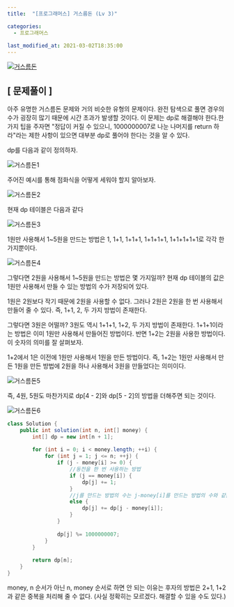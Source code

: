 ```yaml
---
title:  "[프로그래머스] 거스름돈 (Lv 3)"

categories:
  - 프로그래머스
  
last_modified_at: 2021-03-02T18:35:00
---
```

 
[![거스름돈](https://user-images.githubusercontent.com/53072057/109598313-62385a00-7b5c-11eb-818b-3d0c425d1cd0.JPG)](https://programmers.co.kr/learn/courses/30/lessons/12907)  

<h2>[ 문제풀이 ]</h2>  
아주 유명한 거스름돈 문제와 거의 비슷한 유형의 문제이다. 완전 탐색으로 풀면 경우의 수가 굉장히 많기 때문에 시간 초과가 발생할 것이다. 이 문제는 dp로 해결해야 한다.  
​
한 가지 팁을 주자면 "정답이 커질 수 있으니, 1000000007로 나눈 나머지를 return 하라"라는 제한 사항이 있으면 대부분 dp로 풀어야 한다는 것을 알 수 있다.  

dp를 다음과 같이 정의하자.  

![거스름돈1](https://user-images.githubusercontent.com/53072057/109598303-5fd60000-7b5c-11eb-9b09-5d0223c54258.JPG)  

주어진 예시를 통해 점화식을 어떻게 세워야 할지 알아보자.  

![거스름돈2](https://user-images.githubusercontent.com/53072057/109598306-606e9680-7b5c-11eb-8b84-17ad91786d65.JPG)  

현재 dp 테이블은 다음과 같다  

![거스름돈3](https://user-images.githubusercontent.com/53072057/109598309-61072d00-7b5c-11eb-8407-60d149bffc3a.JPG)  

1원만 사용해서 1~5원을 만드는 방법은 1, 1+1, 1+1+1, 1+1+1+1, 1+1+1+1+1로 각각 한 가지뿐이다.  

![거스름돈4](https://user-images.githubusercontent.com/53072057/109598310-619fc380-7b5c-11eb-9725-10204cb7329c.JPG)  

그렇다면 2원을 사용해서 1~5원을 만드는 방법은 몇 가지일까? 현재 dp 테이블의 값은 1원만 사용해서 만들 수 있는 방법의 수가 저장되어 있다.  

1원은 2원보다 작기 때문에 2원을 사용할 수 없다. 그러나 2원은 2원을 한 번 사용해서 만들어 줄 수 있다. 즉, 1+1, 2, 두 가지 방법이 존재한다.  

그렇다면 3원은 어떨까? 3원도 역시 1+1+1, 1+2, 두 가지 방법이 존재한다. 1+1+1이라는 방법은 이미 1원만 사용해서 만들어진 방법이다. 반면 1+2는 2원을 사용한 방법이다. 이 숫자의 의미를 잘 살펴보자.  

1+2에서 1은 이전에 1원만 사용해서 1원을 만든 방법이다. 즉, 1+2는 1원만 사용해서 만든 1원을 만든 방법에 2원을 하나 사용해서 3원을 만들었다는 의미이다.  

![거스름돈5](https://user-images.githubusercontent.com/53072057/109598311-619fc380-7b5c-11eb-88cb-fe8d1e83d69f.JPG)  

즉, 4원, 5원도 마찬가지로 dp[4 - 2]와 dp[5 - 2]의 방법을 더해주면 되는 것이다.  

![거스름돈6](https://user-images.githubusercontent.com/53072057/109598312-62385a00-7b5c-11eb-8374-844e9dc5f724.JPG)  

```java
class Solution {
    public int solution(int n, int[] money) {
        int[] dp = new int[n + 1];
        
        for (int i = 0; i < money.length; ++i) {
            for (int j = 1; j <= n; ++j) {
                if (j - money[i] >= 0) {
                    //동전을 한 번 사용하는 방법
                    if (j == money[i]) {
                        dp[j] += 1;
                    } 
                    //j를 만드는 방법의 수는 j-money[i]를 만드는 방법의 수와 같음
                    else {
                        dp[j] += dp[j - money[i]];
                    }
                }
                
                dp[j] %= 1000000007;
            }
        }
        
        return dp[n];
    }
}
```

money, n 순서가 아닌 n, money 순서로 하면 안 되는 이유는 후자의 방법은 2+1, 1+2과 같은 중복을 처리해 줄 수 없다. (사실 정확히는 모르겠다. 해결할 수 있을 수도 있다.)  
